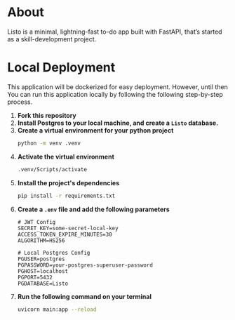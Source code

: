 # About
Listo is a minimal, lightning-fast to-do app built with FastAPI, that’s started as a skill-development project. 

# Local Deployment
This application will be dockerized for easy deployment. However, until then
You can run this application locally by following the following step-by-step process.
1. **Fork this repository**
2. **Install Postgres to your local machine, and create a `Listo` database.**
3. **Create a virtual environment for your python project**
   ```bash
   python -m venv .venv
   ```
4. **Activate the virtual environment**
   ```bash
   .venv/Scripts/activate
   ```
5. **Install the project's dependencies**
   ```bash
   pip install -r requirements.txt
   ```
6. **Create a `.env` file and add the following parameters**
   ```text
   # JWT Config
   SECRET_KEY=some-secret-local-key
   ACCESS_TOKEN_EXPIRE_MINUTES=30
   ALGORITHM=HS256

   # Local Postgres Config
   PGUSER=postgres
   PGPASSWORD=your-postgres-superuser-password
   PGHOST=localhost
   PGPORT=5432
   PGDATABASE=Listo
   ```
7. **Run the following command on your terminal**
   ```bash
   uvicorn main:app --reload
   ```
